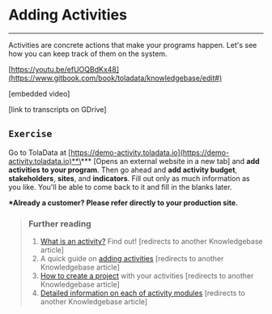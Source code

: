 # Adding Activities

---

Activities are concrete actions that make your programs happen. Let's see how you can keep track of them on the system.

[https://youtu.be/efUOQBdKx48](https://www.gitbook.com/book/toladata/knowledgebase/edit#)

\[embedded video\]

\[link to transcripts on GDrive\]

## `Exercise`

Go to TolaData at [https://demo-activity.toladata.io](https://demo-activity.toladata.io)**\*** \[Opens an external website in a new tab\] and **add activities to your program**. Then go ahead and **add activity budget**, **stakeholders**, **sites**, and **indicators**. Fill out only as much information as you like. You'll be able to come back to it and fill in the blanks later.

**\*Already a customer? Please refer directly to your production site.**

> ### Further reading
>
> 1. [What is an activity?](https://help.toladata.com/7-activities/what-is-an-activity.html) Find out! \[redirects to another Knowledgebase article\]
> 2. A quick guide on [adding activities](https://help.toladata.com/7-activities/add-activity.html) \[redirects to another Knowledgebase article\]
> 3. [How to create a project](https://help.toladata.com/7-activities/promoting-an-activity-to-a-project.html) with your activities \[redirects to another Knowledgebase article\]
> 4. [Detailed information on each of activity modules](https://help.toladata.com/7-activities/activity-modules.html) \[redirects to another Knowledgebase article\]

## 




